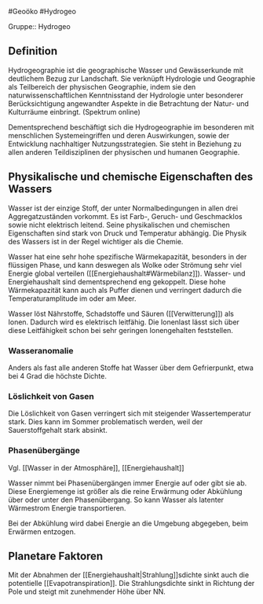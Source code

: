 #Geoöko #Hydrogeo 

Gruppe:: Hydrogeo

## Definition

Hydrogeographie ist die geographische Wasser und Gewässerkunde mit deutlichem Bezug zur Landschaft. Sie verknüpft Hydrologie und Geographie als Teilbereich der physischen Geographie, indem sie den naturwissenschaftlichen Kenntnisstand der Hydrologie unter besonderer Berücksichtigung angewandter Aspekte in die Betrachtung der Natur- und Kulturräume einbringt.
(Spektrum online)

Dementsprechend beschäftigt sich die Hydrogeographie im besonderen mit menschlichen Systemeingriffen und deren Auswirkungen, sowie der Entwicklung nachhaltiger Nutzungsstrategien. Sie steht in Beziehung zu allen anderen Teildisziplinen der physischen und humanen Geographie.

## Physikalische und chemische Eigenschaften des Wassers

Wasser ist der einzige Stoff, der unter Normalbedingungen in allen drei Aggregatzuständen vorkommt. Es ist Farb-, Geruch- und Geschmacklos sowie nicht elektrisch leitend. Seine physikalischen und chemischen Eigenschaften sind stark von Druck und Temperatur abhängig. Die Physik des Wassers ist in der Regel wichtiger als die Chemie.

Wasser hat eine sehr hohe spezifische Wärmekapazität, besonders in der flüssigen Phase, und kann deswegen als Wolke oder Strömung sehr viel Energie global verteilen ([[Energiehaushalt#Wärmebilanz]]). Wasser- und Energiehaushalt sind dementsprechend eng gekoppelt. Diese hohe Wärmekapazität kann auch als Puffer dienen und verringert dadurch die Temperaturamplitude im oder am Meer.

Wasser löst Nährstoffe, Schadstoffe und Säuren ([[Verwitterung]]) als Ionen. Dadurch wird es elektrisch leitfähig. Die Ionenlast lässt sich über diese Leitfähigkeit schon bei sehr geringen Ionengehalten feststellen. 

### Wasseranomalie

Anders als fast alle anderen Stoffe hat Wasser über dem Gefrierpunkt, etwa bei 4 Grad die höchste Dichte.

### Löslichkeit von Gasen

Die Löslichkeit von Gasen verringert sich mit steigender Wassertemperatur stark. Dies kann im Sommer problematisch werden, weil der Sauerstoffgehalt stark absinkt.

### Phasenübergänge

Vgl. [[Wasser in der Atmosphäre]], [[Energiehaushalt]]

Wasser nimmt bei Phasenübergängen immer Energie auf oder gibt sie ab. Diese Energiemenge ist größer als die reine Erwärmung oder Abkühlung über oder unter den Phasenübergang. So kann Wasser als latenter Wärmestrom Energie transportieren.

Bei der Abkühlung wird dabei Energie an die Umgebung abgegeben, beim Erwärmen entzogen.

##  Planetare Faktoren

Mit der Abnahmen der [[Energiehaushalt|Strahlung]]sdichte sinkt auch die potentielle [[Evapotranspiration]]. Die Strahlungsdichte sinkt in Richtung der Pole und steigt mit zunehmender Höhe über NN.